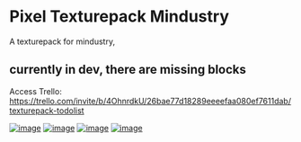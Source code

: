 # Pixel Texturepack Mindustry
A texturepack for mindustry, <h2><b>currently in dev, there are missing blocks</b></h2>

Access Trello:
https://trello.com/invite/b/4OhnrdkU/26bae77d18289eeeefaa080ef7611dab/texturepack-todolist


<a href="https://ibb.co/BqQ23TD"><img src="https://i.ibb.co/t8vpKYf/image.png" alt="image" border="0"></a>
<a href="https://ibb.co/nzDcpCY"><img src="https://i.ibb.co/J5z7ZQG/image.png" alt="image" border="0"></a>
<a href="https://ibb.co/HVGBC5R"><img src="https://i.ibb.co/HVGBC5R/image.png" alt="image" border="0"></a>
<a href="https://ibb.co/VN1wQMS"><img src="https://i.ibb.co/H2ShxGz/image.png" alt="image" border="0"></a>
